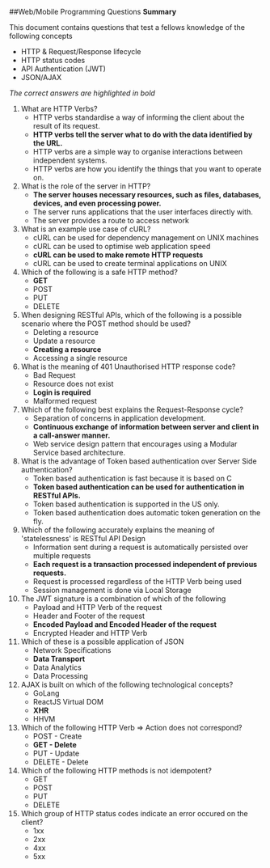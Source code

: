 ##Web/Mobile Programming Questions
**Summary**

This document contains questions that test a fellows knowledge of the following concepts

- HTTP & Request/Response lifecycle
- HTTP status codes
- API Authentication (JWT)
- JSON/AJAX

_The correct answers are highlighted in bold_

1. What are HTTP Verbs?
	- HTTP verbs standardise a way of informing the client about the result of its request.
	- **HTTP verbs tell the server what to do with the data identified by the URL.**
	- HTTP verbs are a simple way to organise interactions between independent systems.
	- HTTP verbs are how you identify the things that you want to operate on.
2. What is the role of the server in HTTP?
	- **The server houses necessary resources, such as files, databases, devices, and even processing power.**
	- The server runs applications that the user interfaces directly with.
	- The server provides a route to access network
3. What is an example use case of cURL?
	- cURL can be used for dependency management on UNIX machines
	- cURL can be used to optimise web application speed
	- **cURL can be used to make remote HTTP requests**
	- cURL can be used to create terminal applications on UNIX
4. Which of the following is a safe HTTP method?
	- **GET**
	- POST
	- PUT
	- DELETE
5. When designing RESTful APIs, which of the following is a possible scenario where the POST method should be used?
	- Deleting a resource
	- Update a resource
	- **Creating a resource**
	- Accessing a single resource
6. What is the meaning of 401 Unauthorised HTTP response code?
	- Bad Request
	- Resource does not exist
	- **Login is required**
	- Malformed request
7. Which of the following best explains the Request-Response cycle?
	- Separation of concerns in application development.
	- **Continuous exchange of information between server and client in a call-answer manner.**
	- Web service design pattern that encourages using a Modular Service based architecture.
8. What is the advantage of Token based authentication over Server Side authentication?
	- Token based authentication is fast because it is based on C
	- **Token based authentication can be used for authentication in RESTful APIs.**
	- Token based authentication is supported in the US only.
	- Token based authentication does automatic token generation on the fly.
9. Which of the following accurately explains the meaning of 'statelessness' is RESTful API Design
	- Information sent during a request is automatically persisted over multiple requests
	- **Each request is a transaction processed independent of previous requests.**
	- Request is processed regardless of the HTTP Verb being used
	- Session management is done via Local Storage
11. The JWT signature is a combination of which of the following
	- Payload and HTTP Verb of the request
	- Header and Footer of the request
	- **Encoded Payload and Encoded Header of the request**
	- Encrypted Header and HTTP Verb
12. Which of these is a possible application of JSON
	- Network Specifications
	- **Data Transport**
	- Data Analytics
	- Data Processing
13. AJAX is built on which of the following technological concepts?
	- GoLang
	- ReactJS Virtual DOM
	- **XHR**
	- HHVM
14. Which of the following HTTP Verb => Action does not correspond?
	- POST - Create
	- **GET - Delete**
	- PUT - Update
	- DELETE - Delete
15. Which of the following HTTP methods is not idempotent?
	- GET
	- POST
	- PUT
	- DELETE
16. Which group of HTTP status codes indicate an error occured on the client?
	- 1xx
	- 2xx
	- 4xx
	- 5xx
